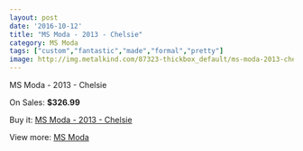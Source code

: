 ```yaml
---
layout: post
date: '2016-10-12'
title: "MS Moda - 2013 - Chelsie"
category: MS Moda
tags: ["custom","fantastic","made","formal","pretty"]
image: http://img.metalkind.com/87323-thickbox_default/ms-moda-2013-chelsie.jpg
---
```

MS Moda - 2013 - Chelsie

On Sales: **$326.99**
<a href="https://www.metalkind.com/en/ms-moda/20692-ms-moda-2013-chelsie.html"><amp-img layout="responsive" width="600" height="600" src="//img.metalkind.com/87323-thickbox_default/ms-moda-2013-chelsie.jpg" alt="MS Moda - 2013 - Chelsie 0" /></a>

Buy it: [MS Moda - 2013 - Chelsie](https://www.metalkind.com/en/ms-moda/20692-ms-moda-2013-chelsie.html "MS Moda - 2013 - Chelsie")

View more: [MS Moda](https://www.metalkind.com/en/161-ms-moda "MS Moda")